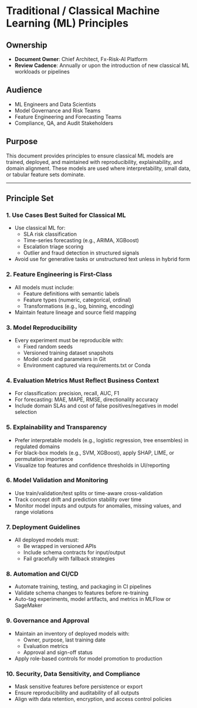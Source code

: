 # Traditional / Classical Machine Learning (ML) Principles

## Ownership

- **Document Owner**: Chief Architect, Fx-Risk-AI Platform  
- **Review Cadence**: Annually or upon the introduction of new classical ML workloads or pipelines

## Audience

- ML Engineers and Data Scientists  
- Model Governance and Risk Teams  
- Feature Engineering and Forecasting Teams  
- Compliance, QA, and Audit Stakeholders

## Purpose

This document provides principles to ensure classical ML models are trained, deployed, and maintained with reproducibility, explainability, and domain alignment. These models are used where interpretability, small data, or tabular feature sets dominate.

---

## Principle Set

### 1. Use Cases Best Suited for Classical ML

- Use classical ML for:
  - SLA risk classification  
  - Time-series forecasting (e.g., ARIMA, XGBoost)  
  - Escalation triage scoring  
  - Outlier and fraud detection in structured signals  
- Avoid use for generative tasks or unstructured text unless in hybrid form

### 2. Feature Engineering is First-Class

- All models must include:
  - Feature definitions with semantic labels  
  - Feature types (numeric, categorical, ordinal)  
  - Transformations (e.g., log, binning, encoding)  
- Maintain feature lineage and source field mapping

### 3. Model Reproducibility

- Every experiment must be reproducible with:
  - Fixed random seeds  
  - Versioned training dataset snapshots  
  - Model code and parameters in Git  
  - Environment captured via requirements.txt or Conda

### 4. Evaluation Metrics Must Reflect Business Context

- For classification: precision, recall, AUC, F1  
- For forecasting: MAE, MAPE, RMSE, directionality accuracy  
- Include domain SLAs and cost of false positives/negatives in model selection

### 5. Explainability and Transparency

- Prefer interpretable models (e.g., logistic regression, tree ensembles) in regulated domains  
- For black-box models (e.g., SVM, XGBoost), apply SHAP, LIME, or permutation importance  
- Visualize top features and confidence thresholds in UI/reporting

### 6. Model Validation and Monitoring

- Use train/validation/test splits or time-aware cross-validation  
- Track concept drift and prediction stability over time  
- Monitor model inputs and outputs for anomalies, missing values, and range violations

### 7. Deployment Guidelines

- All deployed models must:
  - Be wrapped in versioned APIs  
  - Include schema contracts for input/output  
  - Fail gracefully with fallback strategies

### 8. Automation and CI/CD

- Automate training, testing, and packaging in CI pipelines  
- Validate schema changes to features before re-training  
- Auto-tag experiments, model artifacts, and metrics in MLFlow or SageMaker

### 9. Governance and Approval

- Maintain an inventory of deployed models with:
  - Owner, purpose, last training date  
  - Evaluation metrics  
  - Approval and sign-off status  
- Apply role-based controls for model promotion to production

### 10. Security, Data Sensitivity, and Compliance

- Mask sensitive features before persistence or export  
- Ensure reproducibility and auditability of all outputs  
- Align with data retention, encryption, and access control policies
